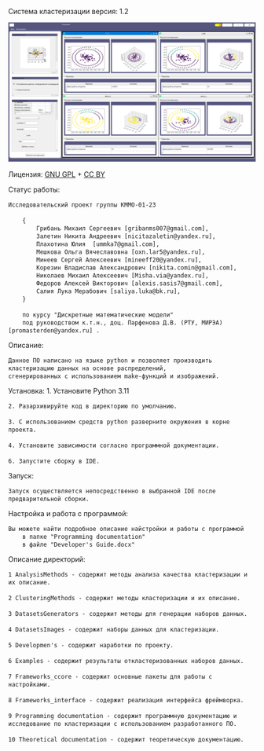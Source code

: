 Система кластеризации 
версия: 1.2

![Screenshot App.](./ImageApp.png)

Лицензия: [GNU GPL](https://wiki2.org/ru/GNU_GPL) + [CC BY](https://wiki2.org/ru/Лицензии_и_инструменты_Creative_Commons#CC_Attribution_(сокращённо_CC_BY))

Статус работы: 

	Исследовательский проект группы КММО-01-23 
		
		{
			Грибань Михаил Сергеевич [gribanms007@gmail.com],
			Залетин Никита Андреевич [nicitazaletin@yandex.ru],
			Плахотина Юлия  [ummka7@gmail.com],
			Мешкова Ольга Вячеславовна [oxn.lar5@yandex.ru],
			Минеев Сергей Алексеевич [mineeff20@yandex.ru],
			Корезин Владислав Александрович [nikita.comin@gmail.com],
			Николаев Михаил Алексеевич [Misha.via@yandex.ru],
			Федоров Алексей Викторович [alexis.sasis7@gmail.com],
			Салия Лука Мерабович [saliya.luka@bk.ru],
		}
		
		по курсу "Дискретные математические модели" 
		под руководством к.т.н., доц. Парфенова Д.В. (РТУ, МИРЭА) [promasterden@yandex.ru] .
 

Описание: 
	
	Данное ПО написано на языке python и позволяет производить кластеризацию данных на основе распределений, 
	сгенерированных с использованием make-функций и изображений.
	
Установка:
	1. Установите Python 3.11

	2. Разархивируйте код в директорию по умолчанию.

	3. С использованием средств python разверните окружения в корне проекта.

	4. Установите зависимости согласно программной документации.

	6. Запустите сборку в IDE.

Запуск:

	Запуск осуществляется непосредственно в выбранной IDE после предварительной сборки.
	
Настройка и работа с программой:
	
	Вы можете найти подробное описание найстройки и работы с программой 
		в папке "Programming documentation" 
		в файле "Developer's Guide.docx"

Описание директорий:

	1 AnalysisMethods - содержит методы анализа качества кластеризации и их описание.

	2 ClusteringMethods - содержит методы кластеризации и их описание.

	3 DatasetsGenerators - содержит методы для генерации наборов данных.

	4 DatasetsImages - содержит наборы данных для кластеризации.
	
	5 Developmen's - содержит наработки по проекту.

	6 Examples - содержит результаты откластеризованных наборов данных.

	7 Frameworks_ccore - содержит основные пакеты для работы с настройками.

	8 Frameworks_interface - содержит реализация интерфейса фреймворка.

	9 Programming documentation - содержит программную документацию и исследование по кластеризации с использованием разработанного ПО.

	10 Theoretical documentation - содержит теоретическую документацию.

